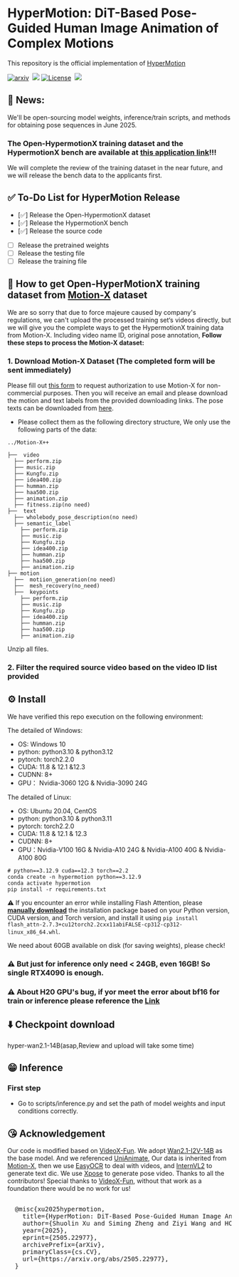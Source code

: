 # HyperMotion: DiT-Based Pose-Guided Human Image Animation of Complex Motions
This repository is the official implementation of [HyperMotion](https://vivocameraresearch.github.io/hypermotion/)

<a href="https://arxiv.org/abs/2505.22977"><img src='https://img.shields.io/badge/arXiv-2505.22977-red?style=flat&logo=arXiv&logoColor=red' alt='arxiv'></a>&nbsp;
<a href='https://vivocameraresearch.github.io/hypermotion/'>
  <img src='https://img.shields.io/badge/Project-Page-pink?style=flat&logo=Google%20chrome&logoColor=pink'></a>
<a href="http://www.apache.org/licenses/LICENSE-2.0"><img src='https://img.shields.io/badge/License-CC BY--NC--SA--4.0-lightgreen?style=flat&logo=Lisence' alt='License'></a>&nbsp;
<a href="https://docs.google.com/forms/d/e/1FAIpQLSfWK4a7GqI-Yc8GIWcYmUcmZgdnI-vIYQZ1wrXJNQCrDtABQA/viewform?usp=header"><img src="https://img.shields.io/static/v1?label=HypermotionX&message=Dataset&color=purple"></a> &ensp;

## 📣 News:
We'll be open-sourcing model weights, inference/train scripts, and methods for obtaining pose sequences in June 2025.
### The Open-HypermotionX training dataset and the HypermotionX bench are available at [this application link](https://docs.google.com/forms/d/e/1FAIpQLSfWK4a7GqI-Yc8GIWcYmUcmZgdnI-vIYQZ1wrXJNQCrDtABQA/viewform?usp=header)!!!
We will complete the review of the training dataset in the near future, and we will release the bench data to the applicants first.
## ✅ To-Do List for HyperMotion Release

- [✅] Release the Open-HypermotionX dataset
- [✅] Release the HypermotionX bench
- [✅] Release the source code
- [ ] Release the pretrained weights
- [ ] Release the testing file
- [ ] Release the training file

## 👀 How to get Open-HyperMotionX training dataset from [Motion-X](https://github.com/IDEA-Research/Motion-X) dataset
We are so sorry that due to force majeure caused by company's regulations, we can't upload the processed training set‘s videos directly, but we will give you the complete ways to get the HypermotionX training data from Motion-X.  Including video name ID, original pose annotation, **Follow these steps to process the Motion-X dataset:**
### 1. Download Motion-X Dataset (The completed form will be sent immediately)
Please fill out [this form](https://docs.google.com/forms/d/e/1FAIpQLSeb1DwnzGPxXWWjXr8cLFPAYd3ZHlWUtRDAzYoGvAKmS4uBlA/viewform) to request authorization to use Motion-X for non-commercial purposes. Then you will receive an email and please download the motion and text labels from the provided downloading links. The pose texts can be downloaded from [here](https://drive.google.com/file/d/168ja-oBTHM0QDKFIcRriQFPew5gUlZkQ/view?usp=sharing).

- Please collect them as the following directory structure, We only use the following parts of the data:
```
../Motion-X++ 

├──  video
  ├── perform.zip
  ├── music.zip
  ├── Kungfu.zip
  ├── idea400.zip
  ├── humman.zip
  ├── haa500.zip
  ├── animation.zip
  ├── fitness.zip(no need)
├──  text
  ├── wholebody_pose_description(no need)
  ├── semantic_label
    ├── perform.zip
    ├── music.zip
    ├── Kungfu.zip
    ├── idea400.zip
    ├── humman.zip
    ├── haa500.zip
    ├── animation.zip
├── motion
  ├──  motiion_generation(no need)
  ├──  mesh_recovery(no_need)
  ├──  keypoints
    ├── perform.zip
    ├── music.zip
    ├── Kungfu.zip
    ├── idea400.zip
    ├── humman.zip
    ├── haa500.zip
    ├── animation.zip
```
Unzip all files.
### 2. Filter the required source video based on the video ID list provided


## ⚙ Install
We have verified this repo execution on the following environment:

The detailed of Windows:
- OS: Windows 10
- python: python3.10 & python3.12
- pytorch: torch2.2.0
- CUDA: 11.8 & 12.1 &12.3
- CUDNN: 8+
- GPU： Nvidia-3060 12G & Nvidia-3090 24G

The detailed of Linux:
- OS: Ubuntu 20.04, CentOS
- python: python3.10 & python3.11
- pytorch: torch2.2.0
- CUDA: 11.8 & 12.1 & 12.3
- CUDNN: 8+
- GPU：Nvidia-V100 16G & Nvidia-A10 24G & Nvidia-A100 40G & Nvidia-A100 80G

```shell
# python==3.12.9 cuda==12.3 torch==2.2
conda create -n hypermotion python==3.12.9
conda activate hypermotion
pip install -r requirements.txt
```
⚠ If you encounter an error while installing Flash Attention, please [**manually download**](https://github.com/Dao-AILab/flash-attention/releases) the installation package based on your Python version, CUDA version, and Torch version, and install it using `pip install flash_attn-2.7.3+cu12torch2.2cxx11abiFALSE-cp312-cp312-linux_x86_64.whl`.

We need about 60GB available on disk (for saving weights), please check!
### ⚠ But just for inference only need < 24GB, even 16GB! So single RTX4090 is enough.

### ⚠ About H20 GPU's bug, if yor meet the error about bf16 for train or inference please reference the [Link](https://github.com/vllm-project/vllm/issues/4392)

## ⬇️ Checkpoint download

hyper-wan2.1-14B(asap,Review and upload will take some time)

## 😁 Inference
### First step
- Go to scripts/inference.py and set the path of model weights and input conditions correctly.

## 😘 Acknowledgement
Our code is modified based on [VideoX-Fun](https://github.com/aigc-apps/VideoX-Fun/tree/main). We adopt [Wan2.1-I2V-14B](https://github.com/Wan-Video/Wan2.1) as the base model. And we referenced [UniAnimate](https://github.com/ali-vilab/UniAnimate), Our data is inherited from [Motion-X](https://github.com/IDEA-Research/Motion-X), then we use [EasyOCR](https://github.com/JaidedAI/EasyOCR) to deal with videos, and [InternVL2](https://github.com/OpenGVLab/InternVL) to generate text dic. We use [Xpose](https://github.com/IDEA-Research/X-Pose) to generate pose video. Thanks to all the contributors! Special thanks to [VideoX-Fun](https://github.com/aigc-apps/VideoX-Fun/tree/main), without that work as a foundation there would be no work for us!

<pre> 
  @misc{xu2025hypermotion,
    title={HyperMotion: DiT-Based Pose-Guided Human Image Animation of Complex Motions}, 
    author={Shuolin Xu and Siming Zheng and Ziyi Wang and HC Yu and Jinwei Chen and Huaqi Zhang and Bo Li and Peng-Tao Jiang},
    year={2025},
    eprint={2505.22977},
    archivePrefix={arXiv},
    primaryClass={cs.CV},
    url={https://arxiv.org/abs/2505.22977}, 
  }
</pre>
